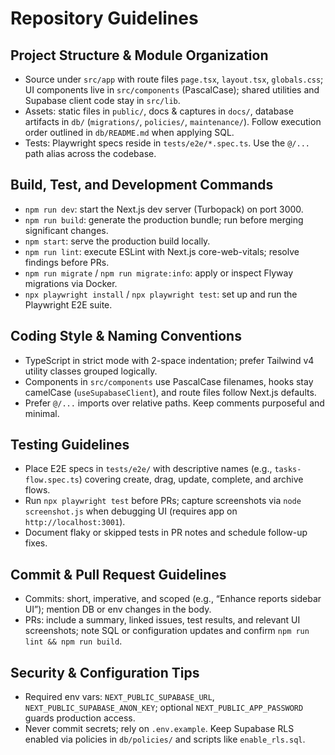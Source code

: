 # Repository Guidelines

## Project Structure & Module Organization
- Source under `src/app` with route files `page.tsx`, `layout.tsx`, `globals.css`; UI components live in `src/components` (PascalCase); shared utilities and Supabase client code stay in `src/lib`.
- Assets: static files in `public/`, docs & captures in `docs/`, database artifacts in `db/` (`migrations/`, `policies/`, `maintenance/`). Follow execution order outlined in `db/README.md` when applying SQL.
- Tests: Playwright specs reside in `tests/e2e/*.spec.ts`. Use the `@/...` path alias across the codebase.

## Build, Test, and Development Commands
- `npm run dev`: start the Next.js dev server (Turbopack) on port 3000.
- `npm run build`: generate the production bundle; run before merging significant changes.
- `npm start`: serve the production build locally.
- `npm run lint`: execute ESLint with Next.js core-web-vitals; resolve findings before PRs.
- `npm run migrate` / `npm run migrate:info`: apply or inspect Flyway migrations via Docker.
- `npx playwright install` / `npx playwright test`: set up and run the Playwright E2E suite.

## Coding Style & Naming Conventions
- TypeScript in strict mode with 2-space indentation; prefer Tailwind v4 utility classes grouped logically.
- Components in `src/components` use PascalCase filenames, hooks stay camelCase (`useSupabaseClient`), and route files follow Next.js defaults.
- Prefer `@/...` imports over relative paths. Keep comments purposeful and minimal.

## Testing Guidelines
- Place E2E specs in `tests/e2e/` with descriptive names (e.g., `tasks-flow.spec.ts`) covering create, drag, update, complete, and archive flows.
- Run `npx playwright test` before PRs; capture screenshots via `node screenshot.js` when debugging UI (requires app on `http://localhost:3001`).
- Document flaky or skipped tests in PR notes and schedule follow-up fixes.

## Commit & Pull Request Guidelines
- Commits: short, imperative, and scoped (e.g., “Enhance reports sidebar UI”); mention DB or env changes in the body.
- PRs: include a summary, linked issues, test results, and relevant UI screenshots; note SQL or configuration updates and confirm `npm run lint && npm run build`.

## Security & Configuration Tips
- Required env vars: `NEXT_PUBLIC_SUPABASE_URL`, `NEXT_PUBLIC_SUPABASE_ANON_KEY`; optional `NEXT_PUBLIC_APP_PASSWORD` guards production access.
- Never commit secrets; rely on `.env.example`. Keep Supabase RLS enabled via policies in `db/policies/` and scripts like `enable_rls.sql`.

